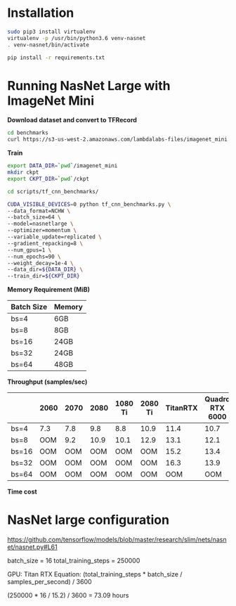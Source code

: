 Installation
===

```bash
sudo pip3 install virtualenv
virtualenv -p /usr/bin/python3.6 venv-nasnet
. venv-nasnet/bin/activate

pip install -r requirements.txt 
```

Running NasNet Large with ImageNet Mini
===
**Download dataset and convert to TFRecord**

```bash
cd benchmarks
curl https://s3-us-west-2.amazonaws.com/lambdalabs-files/imagenet_mini.tar.gz | tar xvz -C .

```

**Train**

```bash
export DATA_DIR=`pwd`/imagenet_mini
mkdir ckpt
export CKPT_DIR=`pwd`/ckpt

cd scripts/tf_cnn_benchmarks/

CUDA_VISIBLE_DEVICES=0 python tf_cnn_benchmarks.py \
--data_format=NCHW \
--batch_size=64 \
--model=nasnetlarge \
--optimizer=momentum \
--variable_update=replicated \
--gradient_repacking=8 \
--num_gpus=1 \
--num_epochs=90 \
--weight_decay=1e-4 \
--data_dir=${DATA_DIR} \
--train_dir=${CKPT_DIR}
```

**Memory Requirement (MiB)**


| Batch Size  | Memory  |
|---|---|
| bs=4  | 6GB  |
| bs=8  | 8GB  |
| bs=16  | 24GB  |
| bs=32  | 24GB  |
| bs=64  | 48GB |


**Throughput (samples/sec)** 

|   | 2060  | 2070  | 2080  |  1080 Ti | 2080 Ti | TitanRTX | Quadro RTX 6000 | V100 | Quadro RTX 8000 |
|---|---|---|---|---|---|---|---|---|---|
| bs=4  | 7.3 | 7.8  | 9.8  | 8.8 | 10.9  | 11.4 | 10.7  |   | 11.0  |
| bs=8  | OOM | 9.2 | 10.9  | 10.1  |  12.9 | 13.1  | 12.1  |   | 12.9  |
| bs=16 |  OOM | OOM | OOM  | OOM  | OOM  |  15.2 | 13.4  |   | 14.5  |
| bs=32  | OOM  | OOM  | OOM  | OOM  |  OOM | 16.3 | 13.9  |   | 15.1  |
| bs=64  | OOM  | OOM  | OOM  |  OOM | OOM  | OOM | OOM  |   | 15.6  |

**Time cost**

# NasNet large configuration
https://github.com/tensorflow/models/blob/master/research/slim/nets/nasnet/nasnet.py#L61

batch_size = 16
total_training_steps = 250000

GPU: Titan RTX
Equation: (total_training_steps * batch_size / samples_per_second) / 3600

(250000 * 16 / 15.2) / 3600 = 73.09 hours